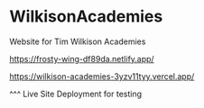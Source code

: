 # WilkisonAcademies
Website for Tim Wilkison Academies

https://frosty-wing-df89da.netlify.app/


https://wilkison-academies-3yzv11tyy.vercel.app/

^^^ Live Site Deployment for testing
